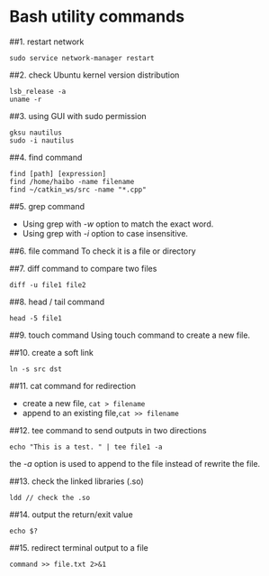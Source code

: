 Bash utility commands
=====================

##1. restart network
  ```
sudo service network-manager restart
  ```

##2. check Ubuntu kernel version distribution 
  ```
lsb_release -a
uname -r
  ```
  
##3. using GUI with sudo permission
  ```
gksu nautilus
sudo -i nautilus
  ```

##4. find command
  ```  
  find [path] [expression]
  find /home/haibo -name filename
  find ~/catkin_ws/src -name "*.cpp"  
  ```

##5. grep command 
  - Using grep with *-w* option to match the exact word.
  - Using grep with *-i* option to case insensitive. 


##6. file command
To check it is a file or directory

##7. diff command to compare two files 
  ```
diff -u file1 file2
  ```
  
##8. head / tail command
  ```
head -5 file1
  ```
  
##9. touch command
Using touch command to create a new file.

##10. create a soft link 
  ```
ln -s src dst
  ```

##11. cat command for redirection 
  - create a new file, `cat > filename`
  - append to an existing file,`cat >> filename`

##12. tee command to send outputs in two directions
  ```
echo "This is a test. " | tee file1 -a
  ```
the *-a* option is used to append to the file instead of rewrite the file. <br /> 

##13. check the linked libraries (.so)
  ```
  ldd // check the .so
  ```
##14. output the return/exit value
  ```
  echo $?
  ```

##15. redirect terminal output to a file
  ```
  command >> file.txt 2>&1
  ```
  
  
